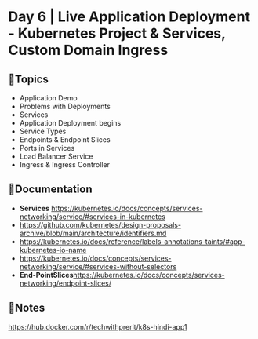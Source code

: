 # Day 6 | Live Application Deployment - Kubernetes Project & Services, Custom Domain Ingress

## 💠Topics
- Application Demo
- Problems with Deployments
- Services
- Application Deployment begins
- Service Types
- Endpoints & Endpoint Slices
- Ports in Services
- Load Balancer Service
- Ingress & Ingress Controller

## 🔗Documentation 
- **Services** https://kubernetes.io/docs/concepts/services-networking/service/#services-in-kubernetes
- https://github.com/kubernetes/design-proposals-archive/blob/main/architecture/identifiers.md
- https://kubernetes.io/docs/reference/labels-annotations-taints/#app-kubernetes-io-name
- https://kubernetes.io/docs/concepts/services-networking/service/#services-without-selectors
- **End-PointSlices**https://kubernetes.io/docs/concepts/services-networking/endpoint-slices/

## 📝Notes
https://hub.docker.com/r/techwithprerit/k8s-hindi-app1
